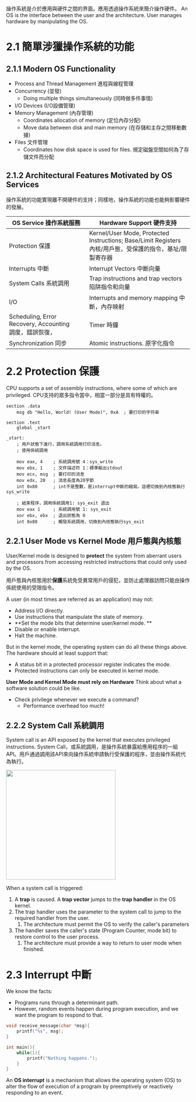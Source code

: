 
操作系統是介於應用與硬件之間的界面。應用透過操作系統來簡介操作硬件。
An OS is the interface between the user and the architecture. User manages hardware by manipulating the OS.


# 2.1 簡單涉獵操作系統的功能

## 2.1.1 Modern OS Functionality

- Process and Thread Management 進程與線程管理
- Concurrency (並發)
	- Doing multiple things simultaneously (同時做多件事情)
- I/O Devices (I/O設備管理)
- Memory Management (內存管理)
	- Coordinates allocation of memory (定位內存分配)
	- Move data between disk and main memory (在存儲和主存之間移動數據)
- Files 文件管理
	- Coordinates how disk space is used for files. 規定磁盤空間如何為了存儲文件而分配

## 2.1.2 Architectural Features Motivated by OS Services

操作系統的功能實現離不開硬件的支持；同樣地，操作系統的功能也能夠影響硬件的發展。

| OS Service 操作系統服務                                   | Hardware Support 硬件支持                                                                     |
| --------------------------------------------------- | ----------------------------------------------------------------------------------------- |
| Protection 保護                                       | Kernel/User Mode, Protected Instructions; Base/Limit Registers <br>內核/用戶態，受保護的指令，基址/限製寄存器 |
| Interrupts 中斷                                       | Interrupt Vectors 中斷向量                                                                    |
| System Calls 系統調用                                   | Trap instructions and trap vectors 陷阱指令和向量                                                |
| I/O                                                 | Interrupts and memory mapping 中斷，內存映射                                                     |
| Scheduling, Error Recovery, Accounting <br>調度，錯誤恢復， | Timer 時鐘                                                                                  |
| Synchronization 同步                                  | Atomic instructions. 原字化指令                                                                |


# 2.2 Protection 保護

CPU supports a set of assembly instructions, where some of which are privileged.
CPU支持的眾多指令當中，相當一部分是具有特權的。

```assembly
section .data
	msg db "Hello, World! (User Mode)", 0xA  ; 要打印的字符串

section .text
	global _start

_start:
	; 用戶狀態下進行，調用系統調用打印消息。
	; 使用係統調用

	mov eax, 4    ; 系統調用號 4：sys_write
	mov ebx, 1    ; 文件描述符 1：標準輸出stdout
	mov ecx, msg  ; 要打印的消息
	mov edx, 20   ; 消息長度為20字節
	int 0x80      ; int不是整數，是interrupt中斷的縮寫。這裡切換到內核態執行sys_write

	; 結束程序，調用係統調用1: sys_exit 退出
	mov eax 1     ; 系統調用號 1: sys_exit
	xor ebx, ebx  ; 退出狀態為 0 
	int 0x80      ; 觸發系統調用，切換到內核態執行sys_exit

```

## 2.2.1 User Mode vs Kernel Mode 用戶態與內核態

User/Kernel mode is designed to **protect** the system from aberrant users and processors from accessing restricted instructions that could only used by the OS.

用戶態與內核態用於**保護**系統免受異常用戶的侵犯，並防止處理器訪問只能由操作係統使用的受限指令。

A user (in most times are referred as an application) may not:
- Address I/O directly. 
- Use instructions that manipulate the state of memory.
- **Set the mode bits that determine user/kernel mode. **
- Disable or enable interrupt.
- Halt the machine.

But in the kernel mode, the operating system can do all these things above.
The hardware should at least support that:
- A status bit in a protected processor register indicates the mode. 
- Protected instructions can only be executed in kernel mode. 

**User Mode and Kernel Mode must rely on Hardware**
Think about what a software solution could be like.
- Check privilege whenever we execute a command?
	- Performance overhead too much!

## 2.2.2 System Call 系統調用

System call is an API exposed by the kernel that executes privileged instructions.
System Call，或系統調用，是操作系統暴露給應用程序的一組API。用戶通過調用該API來向操作系統申請執行受保護的程序，並由操作系統代為執行。

<img src="https://data-flair.training/blogs/wp-content/uploads/sites/2/2021/08/Workings-of-a-System-Call.jpg" width="300px">

When a system call is triggered:

1. A **trap** is caused. A **trap vector** jumps to the **trap handler** in the OS kernel.
2. The trap handler uses the parameter to the system call to jump to the required handler from the user.
	1. The architecture must permit the OS to verify the caller's parameters
3. The handler saves the caller's state (Program Counter, mode bit) to restore control to the user process.
	1. The architecture must provide a way to return to user mode when finished.

# 2.3 Interrupt 中斷
We know the facts:
- Programs runs through a determinant path.
- However, random events happen during program execution, and we want the program to respond to that.

```c
void receive_message(char *msg){
	printf("%s", msg);
}

int main(){
	while(1){
		printf("Nothing happens.");
	}
}
```

An **OS interrupt** is a mechanism that allows the operating system (OS) to alter the flow of execution of a program by preemptively or reactively responding to an event.